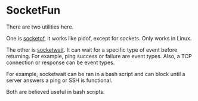 # SocketFun

There are two utilities here.

One is
[socketof](https://github.com/brianmed/SocketFun/blob/main/socketof/README.md),
it works like pidof, except for sockets.  Only works in Linux.

The other is
[socketwait](https://github.com/brianmed/SocketFun/blob/main/socketwait/README.md).
It can wait for a specific type of event before returning.  For example, ping
success or failure are event types.  Also, a TCP connection or response can be
event types.

For example, socketwait can be ran in a bash script and can block until a
server answers a ping or SSH is functional.

Both are believed useful in bash scripts.
